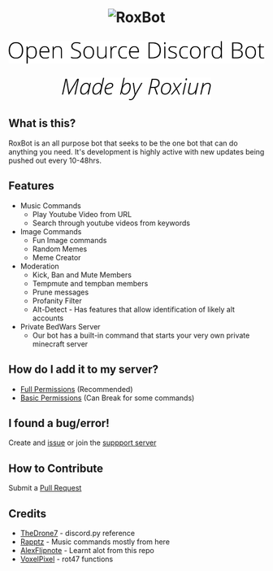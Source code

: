 <h1 align="center">
  <img src="docs/images/roxbot-logo.png" alt="RoxBot" />
</h1>
<h2 align="center">
  <img alt="Open Source Discord Bot" src="docs/images/subtitle.png">
</h2>
<h3 align="center">
  <img alt="Made by Roxiun" src="docs/images/made-by.png">
</h3>


## What is this?
RoxBot is an all purpose bot that seeks to be the one bot that can do anything you need. It's development is highly active with new updates being pushed out every 10-48hrs.

## Features
* Music Commands
    * Play Youtube Video from URL
    * Search through youtube videos from keywords
* Image Commands
    * Fun Image commands
    * Random Memes
    * Meme Creator
* Moderation
    * Kick, Ban and Mute Members
    * Tempmute and tempban members
    * Prune messages
    * Profanity Filter
    * Alt-Detect - Has features that allow identification of likely alt accounts
* Private BedWars Server
    * Our bot has a built-in command that starts your very own private minecraft server

## How do I add it to my server?
* [Full Permissions](https://discord.com/oauth2/authorize?client_id=652111582662361100&scope=bot&permissions=8) (Recommended)
* [Basic Permissions](https://discordapp.com/oauth2/authorize?client_id=652111582662361100&scope=bot&permissions=3263552) (Can Break for some commands)

## I found a bug/error!
Create and [issue](https://github.com/Roxiun/RoxBot/issues) or join the [suppport server](https://discord.gg/abDzX98)

## How to Contribute
Submit a [Pull Request](https://github.com/Roxiun/RoxBot/pulls)

## Credits
* [TheDrone7](https://repl.it/talk/learn/Discordpy-Rewrite-Tutorial-using-commands-extension/10690) - discord.py reference
* [Rapptz](https://github.com/Rapptz/discord.py/blob/master/examples/basic_voice.py) - Music commands mostly from here
* [AlexFlipnote](https://github.com/AlexFlipnote/discord_bot.py) - Learnt alot from this repo
* [VoxelPixel](https://github.com/VoxelPixel) - rot47 functions